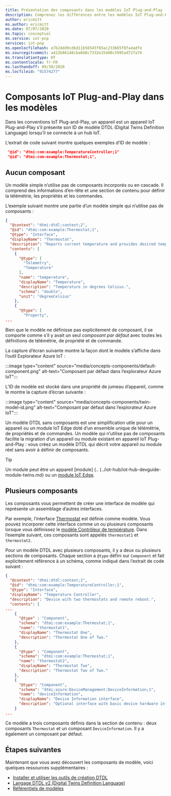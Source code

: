 ```yaml
---
title: Présentation des composants dans les modèles IoT Plug-and-Play | Microsoft Docs
description: Comprenez les différences entre les modèles IoT Plug-and-Play DTDL qui utilisent des composants et des modèles qui n’utilisent pas de composants.
author: ericmitt
ms.author: ericmitt
ms.date: 07/07/2020
ms.topic: conceptual
ms.service: iot-pnp
services: iot-pnp
ms.openlocfilehash: e7b24dd9cdbd11b56545f85ac233665f8fa4adfe
ms.sourcegitcommit: a422b86148cba668c7332e15480c5995ad72fa76
ms.translationtype: HT
ms.contentlocale: fr-FR
ms.lasthandoff: 09/30/2020
ms.locfileid: "91574277"
---
```

# <a name="iot-plug-and-play-components-in-models"></a>Composants IoT Plug-and-Play dans les modèles

Dans les conventions IoT Plug-and-Play, un appareil est un appareil IoT Plug-and-Play s’il présente son ID de modèle DTDL (Digital Twins Definition Language) lorsqu’il se connecte à un hub IoT.

L’extrait de code suivant montre quelques exemples d’ID de modèle :

```json
 "@id": "dtmi:com:example:TemperatureController;1"
 "@id": "dtmi:com:example:Thermostat;1",
```

## <a name="no-components"></a>Aucun composant

Un modèle simple n’utilise pas de composants incorporés ou en cascade. Il comprend des informations d’en-tête et une section de contenu pour définir la télémétrie, les propriétés et les commandes.

L’exemple suivant montre une partie d’un modèle simple qui n’utilise pas de composants :

```json
{
  "@context": "dtmi:dtdl:context;2",
  "@id": "dtmi:com:example:Thermostat;1",
  "@type": "Interface",
  "displayName": "Thermostat",
  "description": "Reports current temperature and provides desired temperature control.",
  "contents": [
    {
      "@type": [
        "Telemetry",
        "Temperature"
      ],
      "name": "temperature",
      "displayName": "Temperature",
      "description": "Temperature in degrees Celsius.",
      "schema": "double",
      "unit": "degreeCelsius"
    },
    {
      "@type": [
        "Property",
...
```

Bien que le modèle ne définisse pas explicitement de composant, il se comporte comme s’il y avait un seul _composant par défaut_ avec toutes les définitions de télémétrie, de propriété et de commande.

La capture d’écran suivante montre la façon dont le modèle s’affiche dans l’outil Explorateur Azure IoT :

:::image type="content" source="media/concepts-components/default-component.png" alt-text="Composant par défaut dans l’explorateur Azure IoT":::

L’ID de modèle est stocké dans une propriété de jumeau d’appareil, comme le montre la capture d’écran suivante :

:::image type="content" source="media/concepts-components/twin-model-id.png" alt-text="Composant par défaut dans l’explorateur Azure IoT":::

Un modèle DTDL sans composants est une simplification utile pour un appareil ou un module IoT Edge doté d’un ensemble unique de télémétrie, de propriétés et de commandes. Un modèle qui n’utilise pas de composants facilite la migration d’un appareil ou module existant en appareil IoT Plug-and-Play : vous créez un modèle DTDL qui décrit votre appareil ou module réel sans avoir à définir de composants.

> [!TIP]
> Un module peut être un appareil [module] (.. (../iot-hub/iot-hub-devguide-module-twins.md) ou un [module IoT Edge](../iot-edge/about-iot-edge.md).

## <a name="multiple-components"></a>Plusieurs composants

Les composants vous permettent de créer une interface de modèle qui représente un assemblage d’autres interfaces.

Par exemple, l’interface [Thermostat](https://github.com/Azure/opendigitaltwins-dtdl/blob/master/DTDL/v2/samples/Thermostat.json) est définie comme modèle. Vous pouvez incorporer cette interface comme un ou plusieurs composants lorsque vous définissez le [modèle Contrôleur de température](https://github.com/Azure/opendigitaltwins-dtdl/blob/master/DTDL/v2/samples/TemperatureController.json). Dans l’exemple suivant, ces composants sont appelés `thermostat1` et `thermostat2`.

Pour un modèle DTDL avec plusieurs composants, il y a deux ou plusieurs sections de composants. Chaque section a `@type` défini sur `Component` et fait explicitement référence à un schéma, comme indiqué dans l’extrait de code suivant :

```json
{
  "@context": "dtmi:dtdl:context;2",
  "@id": "dtmi:com:example:TemperatureController;1",
  "@type": "Interface",
  "displayName": "Temperature Controller",
  "description": "Device with two thermostats and remote reboot.",
  "contents": [
...
    {
      "@type" : "Component",
      "schema": "dtmi:com:example:Thermostat;1",
      "name": "thermostat1",
      "displayName": "Thermostat One",
      "description": "Thermostat One of Two."
    },
    {
      "@type" : "Component",
      "schema": "dtmi:com:example:Thermostat;1",
      "name": "thermostat2",
      "displayName": "Thermostat Two",
      "description": "Thermostat Two of Two."
    },
    {
      "@type": "Component",
      "schema": "dtmi:azure:DeviceManagement:DeviceInformation;1",
      "name": "deviceInformation",
      "displayName": "Device Information interface",
      "description": "Optional interface with basic device hardware information."
    }
...
```

Ce modèle a trois composants définis dans la section de contenu : deux composants `Thermostat` et un composant `DeviceInformation`. Il y a également un composant par défaut.

## <a name="next-steps"></a>Étapes suivantes

Maintenant que vous avez découvert les composants de modèle, voici quelques ressources supplémentaires :

- [Installer et utiliser les outils de création DTDL](howto-use-dtdl-authoring-tools.md)
- [Langage DTDL v2 (Digital Twins Definition Language)](https://github.com/Azure/opendigitaltwins-dtdl)
- [Référentiels de modèles](./concepts-model-repository.md)